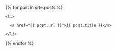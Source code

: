 <ul>

  {% for post in site.posts %}

    <li>

      <a href="{{ post.url }}">{{ post.title }}</a>

    </li>

  {% endfor %}

</ul>